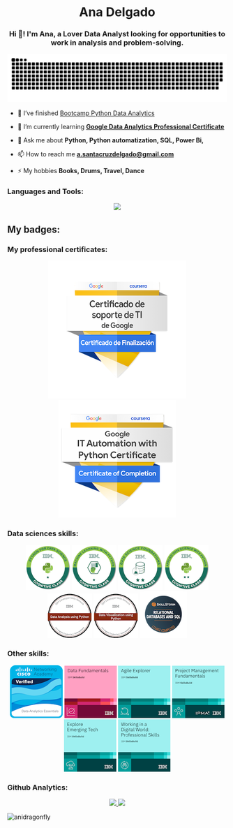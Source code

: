 
<h1 align="center">Ana Delgado</h1>

<h3 align="center">Hi 👋! I'm Ana, a Lover Data Analyst looking for opportunities to work in analysis and problem-solving.</h3>
</p>

<!--- snake -->
<div align="center">
  <img  src="https://github.com/anitadelgado/anitadelgado/blob/main/grid-snake.svg"
       alt="snake" /></a>
  

<div align="left">
  
- 🔭 I’ve finished [Bootcamp Python Data Analytics](https://github.com/anidragonfly/anidragonfly/blob/main/TITULO%20NTT.pdf)

- 🌱 I’m currently learning [**Google Data Analytics Professional Certificate**](https://github.com/anitadelgado/google_data_analytics.git)

- 💬 Ask me about **Python, Python automatization, SQL, Power Bi,**

- 📫 How to reach me **a.santacruzdelgado@gmail.com**

- ⚡ My hobbies **Books, Drums, Travel, Dance**
</div>

<h3 align="left">Languages and Tools:</h3>

<p align="center">
  <a href="https://skillicons.dev">
    <img src="https://skillicons.dev/icons?i=vscode,linux,figma,github,mongodb,mysql,py,r,discord,powershell,wordpress" />
  </a>
</p>
<h2 align="left">My badges:</h2>
<h3 align="left">My professional certificates:</h3>

<div align="center">
  <img  src="https://github.com/anitadelgado/anitadelgado/blob/main/certificado-de-soporte-de-ti-de-google%20(2).png"
       alt="ti" /></a>
  <img  src="https://github.com/anitadelgado/anitadelgado/blob/main/google-it-automation-certificate%20(4).png"
       alt="py" /></a>
</p>

<h3 align="left">Data sciences skills:</h3>

<div align="center">
  <img  src="https://github.com/anitadelgado/anitadelgado/blob/main/python-for-data-science.png"
       alt="ti" /></a>
  <img  src="https://github.com/anitadelgado/anitadelgado/blob/main/machine-learning-with-python-level-1.png"
       alt="py" /></a>
  <img  src="https://github.com/anitadelgado/anitadelgado/blob/main/data-science-foundations-level-2-v2%20(1).png"
       alt="py" /></a>
  <img  src="https://github.com/anitadelgado/anitadelgado/blob/main/applied-data-science-with-python-level-2.png"
       alt="py" /></a>
  <img  src="https://github.com/anitadelgado/anitadelgado/blob/main/data-analysis-using-python.png"
       alt="py" /></a>
  <img  src="https://github.com/anitadelgado/anitadelgado/blob/main/data-visualization-using-python.png"
       alt="py" /></a>
  <img  src="https://github.com/anitadelgado/anitadelgado/blob/main/relational-databases-and-sql%20(2).png"
       alt="py" /></a>
</p>

<h3 align="left">Other skills:</h3>

<div align="center">
  <img  src="https://github.com/anitadelgado/anitadelgado/blob/main/data-analytics-essentials%20(1).png"
       alt="py" /></a>
  <img  src="https://github.com/anitadelgado/anitadelgado/blob/main/data-fundamentals%20(1).png"
       alt="ti" /></a>
  <img  src="https://github.com/anitadelgado/anitadelgado/blob/main/agile-explorer%20(1).png"
       alt="py" /></a>
  <img  src="https://github.com/anitadelgado/anitadelgado/blob/main/project-management-fundamentals%20(1).png"
       alt="py" /></a>
  <img  src="https://github.com/anitadelgado/anitadelgado/blob/main/explore-emerging-tech%20(1).png"
       alt="py" /></a>
  <img  src="https://github.com/anitadelgado/anitadelgado/blob/main/working-in-a-digital-world-professional-skills%20(1).png"
       alt="py" /></a>
</p>
  
<h3 align="left">Github Analytics:</h3>
<p align="center">
<a href="https://github.com/anitadelgado">
  <img height="180em" src="https://github-readme-stats-eight-theta.vercel.app/api?username=anitadelgado&show_icons=true&theme=algolia&include_all_commits=true&count_private=true"/>
  <img height="180em" src="https://github-readme-stats-eight-theta.vercel.app/api/top-langs/?username=Anitadelgado&layout=compact&langs_count=8&theme=algolia"/>
</a>
</p>

<p align="left"> <img src="https://komarev.com/ghpvc/?username=anidragonfly&label=Profile%20views&color=0e75b6&style=flat" alt="anidragonfly" /> </p>
